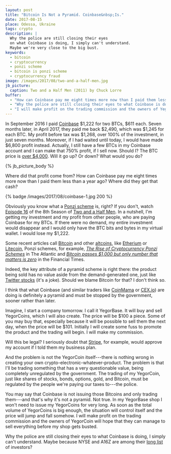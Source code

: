 ```yaml
---
layout: post
title: "Bitcoin Is Not a Pyramid. Coinbase&nbsp;Is."
date: 2017-08-15
place: Odessa, Ukraine
tags: crypto
description: |
  Why the police are still closing their eyes
  on what Coinbase is doing, I simply can't understand.
  Maybe we're very close to the big bust.
keywords:
  - bitcoin
  - cryptocurrency
  - ponzi scheme
  - bitcoin is ponzi scheme
  - cryptocurrency fraud
image: /images/2017/08/two-and-a-half-men.jpg
jb_picture:
  caption: Two and a Half Men (2011) by Chuck Lorre
buffer:
  - "How can Coinbase pay me eight times more now than I paid them less than a year ago? Where did they get that cash?"
  - "Why the police are still closing their eyes to what Coinbase is doing, I simply can't understand"
  - "I will make profit on the trading commission and the owners of YegorCoin will hope that they can manage to sell everything before my shop gets busted"
---
```


In September 2016 I paid [Coinbase](https://www.coinbase.com)
$1,222 for two BTCs, $611 each. Seven months later, in April 2017,
they paid me back $2,490, which was $1,245 for each BTC. My profit before
tax was $1,268, over 100% of the investment, in just seven months.
Moreover, if I had waited until today, I would have made
$6,800 profit instead. Actually, I still have a few BTCs in my Coinbase account
and I can make that 750% profit, if I sell now. Should I? The
BTC price is
[over $4,000](https://www.cnbc.com/2017/08/12/bitcoin-vaults-to-new-record-above-4k-boosted-by-japan-and-multiplying-its-value-fourfold.html).
Will it go up? Or down? What would you do?

<!--more-->

{% jb_picture_body %}

Where did that profit come from?
How can Coinbase pay me eight times more now than I paid them less than a year ago?
Where did they get that cash?

{% badge /images/2017/08/coinbase-1.jpg 200 %}

Obviously you know what a [Ponzi scheme](https://en.wikipedia.org/wiki/Ponzi_scheme) is, right?
If you don't, watch
[Episode 16](https://www.imdb.com/title/tt1811261/)
of the 8th Season of
[Two and a Half Men](https://www.imdb.com/title/tt0369179/).
In a nutshell, I'm getting my investment and my profit from other people, who are
paying Coinbase for my BTCs. If there were no demand,
my entire investment would disappear and I would only have the BTC bits
and bytes in my virtual wallet. I would lose my $1,222.

Some recent articles call [Bitcoin](https://en.wikipedia.org/wiki/Bitcoin) and other
[altcoins](https://en.wikipedia.org/wiki/Cryptocurrency),
like
[Etherium](https://en.wikipedia.org/wiki/Ethereum) or
[Litecoin](https://en.wikipedia.org/wiki/Litecoin), Ponzi schemes,
for example,
[_The Rise of Cryptocurrency Ponzi Schemes_](https://www.theatlantic.com/technology/archive/2017/05/cryptocurrency-ponzi-schemes/528624/)
in The Atlantic
and
[_Bitcoin passes $1,000 but only number that matters is zero_](https://www.ft.com/content/b5d66ed8-d1b3-11e6-b06b-680c49b4b4c0)
in the Financial Times.

Indeed, the key attribute of a pyramid scheme is right there:
the product being sold has no value aside from the demand-generated one,
just like [Twitter stocks](https://www.google.com/finance?q=TWTR) (it's a joke).
Should we blame Bitcoin for that? I don't think so.

I think that what Coinbase (and similar traders like
[CoinMama](https://www.coinmama.com) or [CEX.io](https://www.cex.io)) are doing is definitely
a pyramid and must be stopped by the government, sooner rather than later.

Imagine, I start a company tomorrow. I call it YegorBase.
It will buy and sell YegorCoins, which I will also create.
The price will be $100 a piece. Some of you
may buy that, especially because it will be possible to sell them the next day,
when the price will be $101. Initially I will create some fuss to promote
the product and the trading will begin. I will make my commission.

Will this be legal? I seriously doubt that [Stripe](https://www.stripe.com),
for example, would approve my account if I told them my business plan.

And the problem is not the YegorCoin itself---there is nothing wrong in
creating your own crypto-electronic-whatever-product. The problem is that I'll
be trading something that has a very questionable value, being completely
unregulated by the government. The trading of my YegorCoin,
just like shares of stocks, bonds, options, gold, and Bitcoin, must be
regulated by the people we're paying our taxes to---the police.

You may say that Coinbase is not issuing those Bitcoins and only trading
them---and that's why it's not a pyramid. Not true. In my YegorBase shop
I won't need to issue my YegorCoins for very long. As soon as the total volume
of YegorCoins is big enough, the situation will control itself
and the price will jump and fall somehow. I will make profit on the trading
commission and the owners of YegorCoin will hope that they can manage
to sell everything before my shop gets busted.

Why the police are still closing their eyes to what Coinbase is doing,
I simply can't understand. Maybe because NYSE and A16Z are among their
[long list](https://www.crunchbase.com/organization/coinbase/investors)
of investors?

